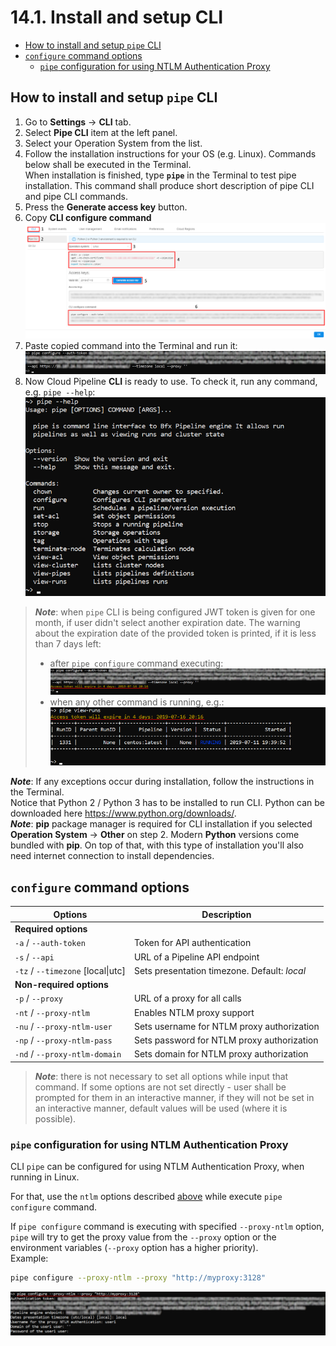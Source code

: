 # 14.1. Install and setup CLI

- [How to install and setup `pipe` CLI](#how-to-install-and-setup-pipe-cli)
- [`configure` command options](#configure-command-options)
    - [`pipe` configuration for using NTLM Authentication Proxy](#pipe-configuration-for-using-ntlm-authentication-proxy)

## How to install and setup `pipe` CLI

1. Go to **Settings** → **CLI** tab.
2. Select **Pipe CLI** item at the left panel.
3. Select your Operation System from the list.
4. Follow the installation instructions for your OS (e.g. Linux). Commands below shall be executed in the Terminal.  
    When installation is finished, type **`pipe`** in the Terminal to test pipe installation. This command shall produce short description of pipe CLI and pipe CLI commands.
5. Press the **Generate access key** button.
6. Copy **CLI configure command**  
    ![CP_InstallAndSetupCLI](attachments/InstallAndSetupCLI_1.png)
7. Paste copied command into the Terminal and run it:  
    ![CP_InstallAndSetupCLI](attachments/InstallAndSetupCLI_2.png)
8. Now Cloud Pipeline **CLI** is ready to use. To check it, run any command, e.g. `pipe --help`:  
    ![CP_InstallAndSetupCLI](attachments/InstallAndSetupCLI_3.png)

> **_Note_**: when `pipe` CLI is being configured JWT token is given for one month, if user didn't select another expiration date. The warning about the expiration date of the provided token is printed, if it is less than 7 days left:
>
> - after `pipe configure` command executing:  
>   ![CP_InstallAndSetupCLI](attachments/InstallAndSetupCLI_4.png)
> - when any other command is running, e.g.:  
>   ![CP_InstallAndSetupCLI](attachments/InstallAndSetupCLI_5.png)

**_Note_**: If any exceptions occur during installation, follow the instructions in the Terminal.  
Notice that Python 2 / Python 3 has to be installed to run CLI. Python can be downloaded here <https://www.python.org/downloads/>.  
**_Note_**: **pip** package manager is required for CLI installation if you selected **Operation System** → **Other** on step 2. Modern **Python** versions come bundled with **pip**. On top of that, with this type of installation you'll also need internet connection to install dependencies.

## `configure` command options

| Options | Description |
|---|---|
| **Required options** |
|  `-a` / `--auth-token` | Token for API authentication |
| `-s` / `--api` | URL of a Pipeline API endpoint |
| `-tz` / `--timezone` [local\|utc] | Sets presentation timezone. Default: _local_ |
| **Non-required options** |
| `-p` / `--proxy` | URL of a proxy for all calls |
| `-nt` / `--proxy-ntlm` | Enables NTLM proxy support |
| `-nu` / `--proxy-ntlm-user` | Sets username for NTLM proxy authorization |
| `-np` / `--proxy-ntlm-pass` | Sets password for NTLM proxy authorization |
| `-nd` / `--proxy-ntlm-domain` | Sets domain for NTLM proxy authorization |

> **_Note_**: there is not necessary to set all options while input that command. If some options are not set directly - user shall be prompted for them in an interactive manner, if they will not be set in an interactive manner, default values will be used (where it is possible).

### `pipe` configuration for using NTLM Authentication Proxy

CLI `pipe` can be configured for using NTLM Authentication Proxy, when running in Linux.

For that, use the `ntlm` options described [above](#configure-command-options) while execute `pipe configure` command.

If `pipe configure` command is executing with specified `--proxy-ntlm` option, `pipe` will try to get the proxy value from the `--proxy` option or the environment variables (`--proxy` option has a higher priority).  
Example:

```bash
pipe configure --proxy-ntlm --proxy "http://myproxy:3128"
```

![CP_InstallAndSetupCLI](attachments/InstallAndSetupCLI_6.png)
